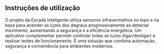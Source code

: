 
## Instruções de utilização

O projeto da Escada Inteligente utiliza sensores infravermelhos no topo e na base para acender as luzes dos degraus progressivamente ao detectar movimento, aumentando a segurança e a eficiência energética. Um aplicativo complementar permite controlar todas as luzes (ligar/desligar) e realizar testes de funcionamento. É uma solução que combina automação, segurança e conveniência para ambientes modernos.
